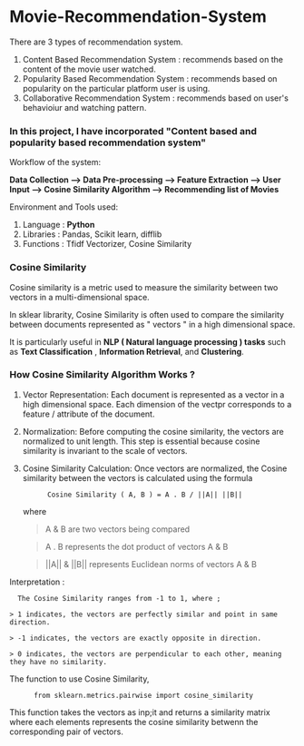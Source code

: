 # Movie-Recommendation-System

There are 3 types of recommendation system.

1. Content Based Recommendation System : recommends based on the content of the movie user watched.
2. Popularity Based Recommendation System : recommends based on popularity on the particular platform user is using.
3. Collaborative Recommendation System : recommends based on user's behavioiur and watching pattern.

### In this project, I have incorporated **"Content based and popularity based recommendation system"**

Workflow of the system:

**Data Collection --> Data Pre-processing --> Feature Extraction --> User Input --> Cosine Similarity Algorithm --> Recommending list of Movies**

Environment and Tools used:

1. Language : **Python**
2. Libraries : Pandas, Scikit learn, difflib
3. Functions : Tfidf Vectorizer, Cosine Similarity

### **Cosine Similarity**

Cosine similarity is a metric used to measure the similarity between two vectors in a multi-dimensional space.

In sklear librarity, Cosine Similarity is often used to compare the similarity between documents represented as " vectors " in a high dimensional space.

It is particularly useful in **NLP ( Natural language processing ) tasks** such as **Text Classification** , **Information Retrieval**, and **Clustering**.

### How Cosine Similarity Algorithm Works ? 

 1. Vector Representation: Each document is represented as a vector in a high dimensional space. Each dimension of the vectpr corresponds to a feature / attribute of the document.

 2. Normalization: Before computing the cosine similarity, the vectors are normalized to unit length. This step is essential because cosine similarity is invariant to the scale of vectors.

 3. Cosine Similarity Calculation: Once vectors are normalized, the Cosine similarity between the vectors is calculated using the formula

              Cosine Similarity ( A, B ) = A . B / ||A|| ||B||

    where
    > A & B are two vectors being compared
    
    > A . B represents the dot product of vectors A & B
    
    > ||A|| & ||B|| represents Euclidean norms of vectors A & B

Interpretation :

      The Cosine Similarity ranges from -1 to 1, where ;
    
    > 1 indicates, the vectors are perfectly similar and point in same direction.
    
    > -1 indicates, the vectors are exactly opposite in direction.
    
    > 0 indicates, the vectors are perpendicular to each other, meaning they have no similarity.


The function to use Cosine Similarity,

          from sklearn.metrics.pairwise import cosine_similarity

This function takes the vectors as inp;it and returns a similarity matrix where each elements represents the cosine similarity betwenn the corresponding pair of vectors. 

